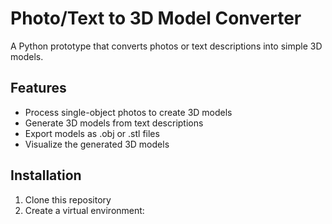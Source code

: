 # Photo/Text to 3D Model Converter

A Python prototype that converts photos or text descriptions into simple 3D models.

## Features

- Process single-object photos to create 3D models
- Generate 3D models from text descriptions
- Export models as .obj or .stl files
- Visualize the generated 3D models

## Installation

1. Clone this repository
2. Create a virtual environment: